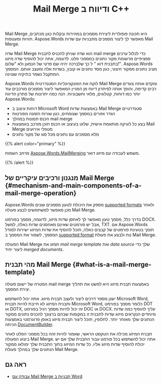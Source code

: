 ﻿---
title: Mail Merge ודיווח ב C++
second_title: Aspose.Words עבור C++
articleTitle: Mail Merge ודיווח
linktitle: Mail Merge ודיווח
type: docs
description: "Mail Merge היא תכונה פופולרית ליצירת מסמכים במהירות באמצעות C++. Aspose.Words עבור C++ לוקח את הפונקציונליות הסטנדרטית Mail Merge ומקדם אותה צעדים רבים קדימה, והופך אותה לפיתרון דיווח מן המניין המאפשר לך ליצור מסמכים מורכבים עוד יותר כגון דוחות, קטלוגים, מלאי וחשבוניות."
keywords: "how to use Mail Merge c++"
weight: 30
url: /he/cpp/mail-merge-and-reporting/
timestamp: 2024-01-30-16-22-34
---

Mail Merge היא תכונה פופולרית ליצירת מסמכים במהירות ובקלות כגון מכתבים, תוויות ומעטפות. Aspose.Words מאפשר לך ליצור מסמכים מתבניות עם שדות Mail Merge.

שדה Mail Merge הוא שדה שניתן להכניס לתבנית mail merge כדי לכלול ערכים ספציפיים מרשומת מקור נתונים במסמכי פלט. לדוגמה, אתה יכול להוסיף שדה מיזוג בתבנית דוא " ל כך שלברכה יהיה שם פרטי של הנמען ולא "שלום!". Aspose.Words מציב נתונים ממקור חיצוני, כגון מסד נתונים או קובץ, בשדות אלה ומעצב אותם. המסמך המתקבל נשמר בתיקיה שצוינה.

Aspose.Words לוקח את הפונקציונליות הסטנדרטית Mail Merge ומקדם אותה צעדים רבים קדימה, והופך אותה לפיתרון דיווח מן המניין המאפשר ליצור מסמכים מורכבים עוד יותר כמו דוחות, קטלוגים, מלאי וחשבוניות. הנה כמה יתרונות של פתרון הדיווח Aspose.Words:

- דוחות עיצוב ב Microsoft Word באמצעות שדות Mail Merge סטנדרטיים
- הגדר אזורים במסמך שצומחים, כגון שורות הזמנה מפורטות
- הכנס תמונות במהלך mail merge
- בצע כל לוגיקה מותאמת אישית, שלוט בעיצוב או הכנס תוכן מורכב באמצעות Mail Merge מטפלי אירועים
- מלא מסמכים עם נתונים מכל סוג של מקור נתונים

{{% alert color="primary" %}}

מרחב השמות [Aspose.Words.MailMerging](https://reference.aspose.com/words/cpp/aspose.words.mailmerging/) משמש לעבודה עם מיזוג דואר.

{{% /alert %}}

## מנגנון ורכיבים עיקריים של Mail Merge {#mechanism-and-main-components-of-a-mail-merge-operation}

Aspose.Words מספק את היכולת לטעון מסמכים שונים [supported formats](https://reference.aspose.com/words/cpp/aspose.words/loadformat/) ולאחר מכן מאפשר למשתמשים לבצע פעולה Mail Merge.

בדרך כלל, מסמך טעון מאפשר לך לאחסן שדות מיזוג, לדוגמה, מסמך בפורמט DOCX. אבל יש פורמטים שאינם מאחסנים שדות כאלה, למשל, TXT. אם Aspose.Words תומך בטעינת פורמטים של קבצים כאלה, תוכל להוסיף את שדות המיזוג ישירות למודל המסמך, לשמור את המסמך ב [supported format](https://reference.aspose.com/words/cpp/aspose.words/saveformat/) נוח ולבצע את פעולת Mail Merge.

הפעולה Mail Merge תמזג את *mail merge template* ואת *data source* שלך כדי ליצור יחיד *merged documents*.

## מהי תבנית Mail Merge {#what-is-a-mail-merge-template}

המטרה של יישום פעולה mail merge באמצעות תבנית מיזוג היא לפשט את תהליך יצירת המסמך.

ישנן מספר דרכים ליצור ולעצב תבנית מיזוג. אתה יכול להשתמש Microsoft Word, ותבנית המיזוג לא חייבת להיות תבנית Microsoft Word, כלומר מסמך בפורמט DOT או DOTX, זה יכול להיות מסמך רגיל בפורמט DOC או DOCX. עליך להוסיף כמה שדות מיוחדים הנקראים מיזוג שדות לתבנית זו במקומות שבהם ברצונך להכניס נתונים ממקור הנתונים שלך מאוחר יותר. לחלופין, תוכל ליצור תבנית מיזוג באופן פרוגרמטי באמצעות הכיתה [DocumentBuilder](https://reference.aspose.com/words/cpp/aspose.words/documentbuilder/).

תבנית המיזוג מכילה את הטקסט הראשי, שאמור להיות זהה בכל מסמכי הפלט לאחר ביצוע הפעולה Mail Merge. אתה יכול להשתמש בכל פורמט עבור התבנית שלך אם יש יכולת להוסיף שדות מיזוג אליו. כל שדות המיזוג בתוך התבנית שלך ימולאו ממקור הנתונים שלך במהלך פעולת Mail Merge.


## ראה גם

- [עבודה עם Mail Merge תבניות ב Word](https://docs.microsoft.com/en-us/power-platform/admin/work-mail-merge-templates)
